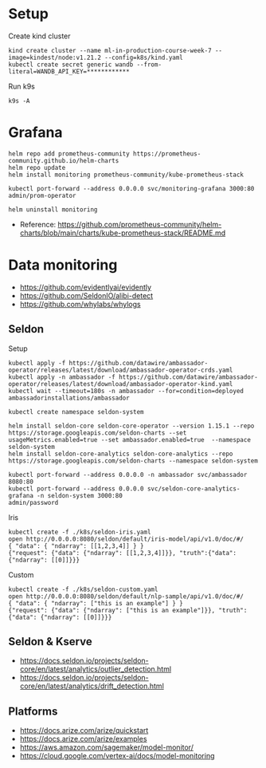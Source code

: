 
# Setup 

Create kind cluster 

```
kind create cluster --name ml-in-production-course-week-7 --image=kindest/node:v1.21.2 --config=k8s/kind.yaml
kubectl create secret generic wandb --from-literal=WANDB_API_KEY=************
```

Run k9s 

```
k9s -A
```


# Grafana 



```
helm repo add prometheus-community https://prometheus-community.github.io/helm-charts
helm repo update
helm install monitoring prometheus-community/kube-prometheus-stack

kubectl port-forward --address 0.0.0.0 svc/monitoring-grafana 3000:80
admin/prom-operator

helm uninstall monitoring 
```

- Reference: https://github.com/prometheus-community/helm-charts/blob/main/charts/kube-prometheus-stack/README.md


# Data monitoring 

- https://github.com/evidentlyai/evidently
- https://github.com/SeldonIO/alibi-detect
- https://github.com/whylabs/whylogs


## Seldon 

Setup 

```
kubectl apply -f https://github.com/datawire/ambassador-operator/releases/latest/download/ambassador-operator-crds.yaml
kubectl apply -n ambassador -f https://github.com/datawire/ambassador-operator/releases/latest/download/ambassador-operator-kind.yaml
kubectl wait --timeout=180s -n ambassador --for=condition=deployed ambassadorinstallations/ambassador

kubectl create namespace seldon-system

helm install seldon-core seldon-core-operator --version 1.15.1 --repo https://storage.googleapis.com/seldon-charts --set usageMetrics.enabled=true --set ambassador.enabled=true  --namespace seldon-system
helm install seldon-core-analytics seldon-core-analytics --repo https://storage.googleapis.com/seldon-charts --namespace seldon-system

kubectl port-forward --address 0.0.0.0 -n ambassador svc/ambassador 8080:80
kubectl port-forward --address 0.0.0.0 svc/seldon-core-analytics-grafana -n seldon-system 3000:80    
admin/password
```


Iris

```
kubectl create -f ./k8s/seldon-iris.yaml
open http://0.0.0.0:8080/seldon/default/iris-model/api/v1.0/doc/#/
{ "data": { "ndarray": [[1,2,3,4]] } }
{"request": {"data": {"ndarray": [[1,2,3,4]]}}, "truth":{"data": {"ndarray": [[0]]}}}
```

Custom

```
kubectl create -f ./k8s/seldon-custom.yaml
open http://0.0.0.0:8080/seldon/default/nlp-sample/api/v1.0/doc/#/
{ "data": { "ndarray": ["this is an example"] } }
{"request": {"data": {"ndarray": ["this is an example"]}}, "truth":{"data": {"ndarray": [[0]]}}}
```

## Seldon & Kserve

- https://docs.seldon.io/projects/seldon-core/en/latest/analytics/outlier_detection.html
- https://docs.seldon.io/projects/seldon-core/en/latest/analytics/drift_detection.html


## Platforms 

- https://docs.arize.com/arize/quickstart
- https://docs.arize.com/arize/examples
- https://aws.amazon.com/sagemaker/model-monitor/
- https://cloud.google.com/vertex-ai/docs/model-monitoring



